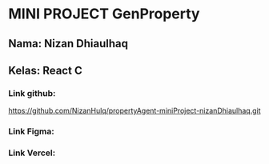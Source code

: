 # MINI PROJECT GenProperty

## Nama: Nizan Dhiaulhaq
## Kelas: React C

### Link github:

https://github.com/NizanHulq/propertyAgent-miniProject-nizanDhiaulhaq.git

### Link Figma:


### Link Vercel:

